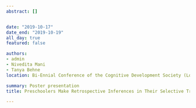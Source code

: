 ```yaml
---
abstract: []


date: "2019-10-17"
date_end: "2019-10-19"
all_day: true
featured: false

authors:
- admin
- Nivedita Mani
- Tanya Behne
location: Bi-Ennial Conference of the Cognitive Development Society (Louisville, Kentucky, United States)

summary: Poster presentation
title: Preschoolers Make Retrospective Inferences in Their Selective Trust Choices

---
```


